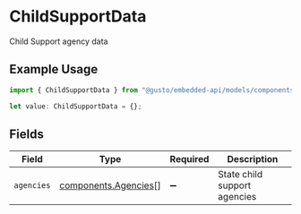 # ChildSupportData

Child Support agency data

## Example Usage

```typescript
import { ChildSupportData } from "@gusto/embedded-api/models/components/childsupportdata.js";

let value: ChildSupportData = {};
```

## Fields

| Field                                                        | Type                                                         | Required                                                     | Description                                                  |
| ------------------------------------------------------------ | ------------------------------------------------------------ | ------------------------------------------------------------ | ------------------------------------------------------------ |
| `agencies`                                                   | [components.Agencies](../../models/components/agencies.md)[] | :heavy_minus_sign:                                           | State child support agencies                                 |